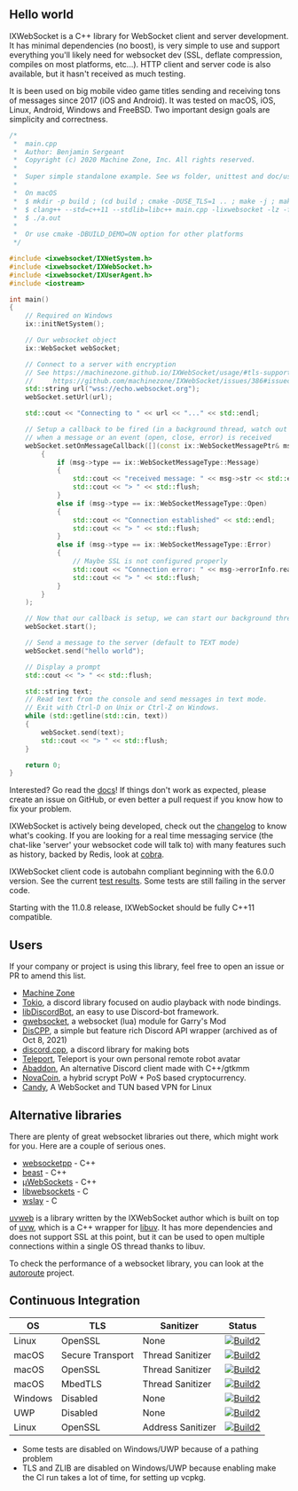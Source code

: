 ## Hello world

IXWebSocket is a C++ library for WebSocket client and server development. It has minimal dependencies (no boost), is very simple to use and support everything you'll likely need for websocket dev (SSL, deflate compression, compiles on most platforms, etc...). HTTP client and server code is also available, but it hasn't received as much testing.

It is been used on big mobile video game titles sending and receiving tons of messages since 2017 (iOS and Android). It was tested on macOS, iOS, Linux, Android, Windows and FreeBSD. Two important design goals are simplicity and correctness.

```cpp
/*
 *  main.cpp
 *  Author: Benjamin Sergeant
 *  Copyright (c) 2020 Machine Zone, Inc. All rights reserved.
 *
 *  Super simple standalone example. See ws folder, unittest and doc/usage.md for more.
 *
 *  On macOS
 *  $ mkdir -p build ; (cd build ; cmake -DUSE_TLS=1 .. ; make -j ; make install)
 *  $ clang++ --std=c++11 --stdlib=libc++ main.cpp -lixwebsocket -lz -framework Security -framework Foundation
 *  $ ./a.out
 *
 *  Or use cmake -DBUILD_DEMO=ON option for other platforms
 */

#include <ixwebsocket/IXNetSystem.h>
#include <ixwebsocket/IXWebSocket.h>
#include <ixwebsocket/IXUserAgent.h>
#include <iostream>

int main()
{
    // Required on Windows
    ix::initNetSystem();

    // Our websocket object
    ix::WebSocket webSocket;

    // Connect to a server with encryption
    // See https://machinezone.github.io/IXWebSocket/usage/#tls-support-and-configuration
    //     https://github.com/machinezone/IXWebSocket/issues/386#issuecomment-1105235227 (self signed certificates)
    std::string url("wss://echo.websocket.org");
    webSocket.setUrl(url);

    std::cout << "Connecting to " << url << "..." << std::endl;

    // Setup a callback to be fired (in a background thread, watch out for race conditions !)
    // when a message or an event (open, close, error) is received
    webSocket.setOnMessageCallback([](const ix::WebSocketMessagePtr& msg)
        {
            if (msg->type == ix::WebSocketMessageType::Message)
            {
                std::cout << "received message: " << msg->str << std::endl;
                std::cout << "> " << std::flush;
            }
            else if (msg->type == ix::WebSocketMessageType::Open)
            {
                std::cout << "Connection established" << std::endl;
                std::cout << "> " << std::flush;
            }
            else if (msg->type == ix::WebSocketMessageType::Error)
            {
                // Maybe SSL is not configured properly
                std::cout << "Connection error: " << msg->errorInfo.reason << std::endl;
                std::cout << "> " << std::flush;
            }
        }
    );

    // Now that our callback is setup, we can start our background thread and receive messages
    webSocket.start();

    // Send a message to the server (default to TEXT mode)
    webSocket.send("hello world");

    // Display a prompt
    std::cout << "> " << std::flush;

    std::string text;
    // Read text from the console and send messages in text mode.
    // Exit with Ctrl-D on Unix or Ctrl-Z on Windows.
    while (std::getline(std::cin, text))
    {
        webSocket.send(text);
        std::cout << "> " << std::flush;
    }

    return 0;
}
```

Interested? Go read the [docs](https://machinezone.github.io/IXWebSocket/)! If things don't work as expected, please create an issue on GitHub, or even better a pull request if you know how to fix your problem.

IXWebSocket is actively being developed, check out the [changelog](https://machinezone.github.io/IXWebSocket/CHANGELOG/) to know what's cooking. If you are looking for a real time messaging service (the chat-like 'server' your websocket code will talk to) with many features such as history, backed by Redis, look at [cobra](https://github.com/machinezone/cobra).

IXWebSocket client code is autobahn compliant beginning with the 6.0.0 version. See the current [test results](https://bsergean.github.io/autobahn/reports/clients/index.html). Some tests are still failing in the server code.

Starting with the 11.0.8 release, IXWebSocket should be fully C++11 compatible.

## Users

If your company or project is using this library, feel free to open an issue or PR to amend this list.

- [Machine Zone](https://www.mz.com)
- [Tokio](https://github.com/liz3/tokio), a discord library focused on audio playback with node bindings.
- [libDiscordBot](https://github.com/tostc/libDiscordBot/tree/master), an easy to use Discord-bot framework.
- [gwebsocket](https://github.com/norrbotten/gwebsocket), a websocket (lua) module for Garry's Mod
- [DisCPP](https://github.com/DisCPP/DisCPP), a simple but feature rich Discord API wrapper (archived as of Oct 8, 2021)
- [discord.cpp](https://github.com/luccanunes/discord.cpp), a discord library for making bots
- [Teleport](http://teleportconnect.com/), Teleport is your own personal remote robot avatar
- [Abaddon](https://github.com/uowuo/abaddon), An alternative Discord client made with C++/gtkmm 
- [NovaCoin](https://github.com/novacoin-project/novacoin), a hybrid scrypt PoW + PoS based cryptocurrency.
- [Candy](https://github.com/lanthora/candy), A WebSocket and TUN based VPN for Linux 

## Alternative libraries

There are plenty of great websocket libraries out there, which might work for you. Here are a couple of serious ones.

* [websocketpp](https://github.com/zaphoyd/websocketpp) - C++
* [beast](https://github.com/boostorg/beast) - C++
* [µWebSockets](https://github.com/uNetworking/uWebSockets) - C++
* [libwebsockets](https://libwebsockets.org/) - C
* [wslay](https://github.com/tatsuhiro-t/wslay) - C

[uvweb](https://github.com/bsergean/uvweb) is a library written by the IXWebSocket author which is built on top of [uvw](https://github.com/skypjack/uvw), which is a C++ wrapper for [libuv](https://libuv.org/). It has more dependencies and does not support SSL at this point, but it can be used to open multiple connections within a single OS thread thanks to libuv.

To check the performance of a websocket library, you can look at the [autoroute](https://github.com/bsergean/autoroute) project.

## Continuous Integration

| OS                | TLS               | Sanitizer         | Status            |
|-------------------|-------------------|-------------------|-------------------|
| Linux             | OpenSSL           | None              | [![Build2][1]][0] |
| macOS             | Secure Transport  | Thread Sanitizer  | [![Build2][2]][0] |
| macOS             | OpenSSL           | Thread Sanitizer  | [![Build2][3]][0] |
| macOS             | MbedTLS           | Thread Sanitizer  | [![Build2][4]][0] |
| Windows           | Disabled          | None              | [![Build2][5]][0] |
| UWP               | Disabled          | None              | [![Build2][6]][0] |
| Linux             | OpenSSL           | Address Sanitizer | [![Build2][7]][0] |

* Some tests are disabled on Windows/UWP because of a pathing problem
* TLS and ZLIB are disabled on Windows/UWP because enabling make the CI run takes a lot of time, for setting up vcpkg.

[0]: https://github.com/machinezone/IXWebSocket
[1]: https://github.com/machinezone/IXWebSocket/workflows/linux/badge.svg
[2]: https://github.com/machinezone/IXWebSocket/workflows/mac_tsan_sectransport/badge.svg
[3]: https://github.com/machinezone/IXWebSocket/workflows/mac_tsan_openssl/badge.svg
[4]: https://github.com/machinezone/IXWebSocket/workflows/mac_tsan_mbedtls/badge.svg
[5]: https://github.com/machinezone/IXWebSocket/workflows/windows/badge.svg
[6]: https://github.com/machinezone/IXWebSocket/workflows/uwp/badge.svg
[7]: https://github.com/machinezone/IXWebSocket/workflows/linux_asan/badge.svg

